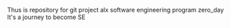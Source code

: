 Thus is repository for git project alx software engineering program zero_day
It's a journey to become SE
